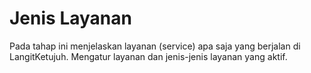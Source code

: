 # Jenis Layanan

Pada tahap ini menjelaskan layanan (service) apa saja yang berjalan di LangitKetujuh. Mengatur layanan dan jenis-jenis layanan yang aktif.
